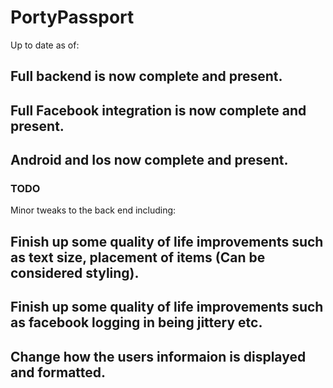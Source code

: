 # PortyPassport

Up to date as of:
## Full backend is now complete and present.
## Full Facebook integration is now complete and present.
## Android and Ios now complete and present.

### TODO
Minor tweaks to the back end including:
## Finish up some quality of life improvements such as text size, placement of items (Can be considered styling).
## Finish up some quality of life improvements such as facebook logging in being jittery etc.
## Change how the users informaion is displayed and formatted.
